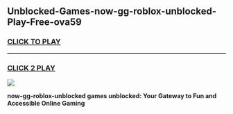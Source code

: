 
## Unblocked-Games-now-gg-roblox-unblocked-Play-Free-ova59
<h3>
<a href="https://premium76.site?title=now-gg-roblox-unblocked&ref=18A1">CLICK TO PLAY</a></h3>
<hr>

<h3>
<a href="https://premium76.site?title=now-gg-roblox-unblocked&ref=18A1">CLICK 2 PLAY</a>
  
</h3>

<a href="https://premium76.site?title=now-gg-roblox-unblocked&ref=18A1"><img src="https://clearcache.store/games.png"></a>


**now-gg-roblox-unblocked games unblocked: Your Gateway to Fun and Accessible Online Gaming**
